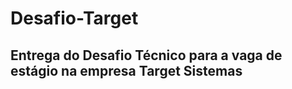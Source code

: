# Desafio-Target

## Entrega do Desafio Técnico para a vaga de estágio na empresa Target Sistemas 

